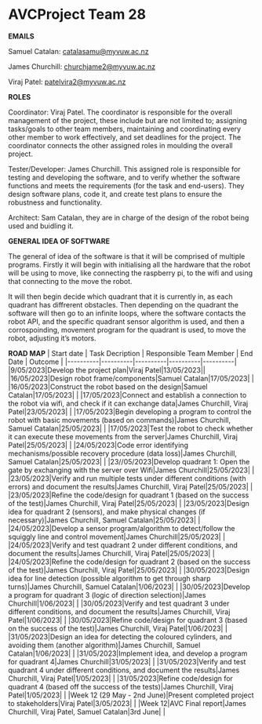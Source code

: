 # AVCProject Team 28

**EMAILS**

Samuel Catalan: catalasamu@myvuw.ac.nz

James Churchill: churchjame2@myvuw.ac.nz

Viraj Patel: patelvira2@myvuw.ac.nz

**ROLES**

Coordinator: Viraj Patel. The coordinator is responsible for the overall management of the project, these include but are not limited to; assigning tasks/goals to other team members, maintaining and coordinating every other member to work effectively, and set deadlines for the project. The coordinator connects the other assigned roles in moulding the overall project.

Tester/Developer: James Churchill. This assigned role is responsible for testing and developing the software, and to verify whether the software functions and meets the requirements (for the task and end-users). They design software plans, code it, and create test plans to ensure the robustness and functionality. 

Architect: Sam Catalan, they are in charge of the design of the robot being used and buidling it. 




**GENERAL IDEA OF SOFTWARE** 

The general of idea of the software is that it will be comprised of multiple programs.
Firstly it will begin with initialising all the hardware that the robot will be using to move, like connecting the raspberry pi, to the wifi and using that connecting to the move the robot. 

It will then begin decide which quadrant that it is currently in, as each quadrant has diffrerent obstacles. Then depending on the quadrant the software will then go to an infinite loops, where the software contacts the robot API, and the specific quadrant sensor algorithm is used, and then a corrospoinding, movement program for the quadrant is used, to move the robot, adjusting it’s motors. 



**ROAD MAP**
| Start date | Task Decription | Responsible Team Member | End Date | Outcome |
|----------|----------|----------|----------|----------|
|9/05/2023|Develop the project plan|Viraj Patel|13/05/2023||
|16/05/2023|Design robot frame/components|Samuel Catalan|17/05/2023|          |
|16/05/2023|Construct the robot based on the design|Samuel Catalan|17/05/2023|          |
|17/05/2023|Connect and establish a connection to the robot via wifi, and check if it can exchange data|James Churchill, Viraj Patel|23/05/2023|          | 
|17/05/2023|Begin developing a program to control the robot with basic movements (based on commands)|James Churchill, Samuel Catalan|25/05/2023|          | 
|17/05/2023|Test the robot to check whether it can execute these movements from the server|James Churchill, Viraj Patel|25/05/2023|          | 
|24/05/2023|Code error identifying mechanisms/possible recovery procedure (data loss)|James Churchill, Samuel Catalan|25/05/2023|          | 
|23//05/2023|Develop quadrant 1: Open the gate by exchanging with the server over Wifi|James Churchill|25/05/2023|          | 
|23/05/2023|Verify and run multiple tests under different conditions (with errors) and document the results|James Churchill, Viraj Patel|25/05/2023|          | 
|23/05/2023|Refine the code/design for quadrant 1 (based on the success of the test)|James Churchill, Viraj Patel|25/05/2023|          | 
|23/05/2023|Design idea for quadrant 2 (sensors), and make physical changes (if necessary)|James Churchill, Samuel Catalan|25/05/2023|          | 
|24/05/2023|Develop a sensor program/algorithm to detect/follow the squiggly line and control movement|James Churchill|25/05/2023|          | 
|24/05/2023|Verify and test quadrant 2 under different conditions, and document the results|James Churchill, Viraj Patel|25/05/2023|          | 
|24/05/2023|Refine the code/design for quadrant 2 (based on the success of the test)|James Churchill, Viraj Patel|25/05/2023|          | 
|30/05/2023|Design idea for line detection (possible algorithm to get through sharp turns)|James Churchill, Samuel Catalan|1/06/2023|          | 
|30/05/2023|Develop a program for quadrant 3 (logic of direction selection)|James Churchill|1/06/2023|          | 
|30/05/2023|Verify and test quadrant 3 under different conditions, and document the results|James Churchill, Viraj Patel|1/06/2023|          | 
|30/05/2023|Refine code/design for quadrant 3 (based on the success of the test)|James Churchill, Viraj Patel|1/06/2023|          | 
|31/05/2023|Design an idea for detecting the coloured cylinders, and avoiding them (another algorithm)|James Churchill, Samuel Catalan|1/06/2023|          | 
|31/05/2023|Implement idea, and develop a program for quadrant 4|James Churchill|31/05/2023|          | 
|31/05/2023|Verify and test quadrant 4 under different conditions, and document the results|James Churchill, Viraj Patel|1/05/2023|          | 
|31/05/2023|Refine code/design for quadrant 4 (based off the success of the tests)|James Churchill, Viraj Patel|1/05/2023|          | 
|Week 12 (29 May - 2nd June)|Present completed project to stakeholders|Viraj Patel|3/05/2023|          | 
|Week 12|AVC Final report|James Churchill, Viraj Patel, Samuel Catalan|3rd June|          | 

